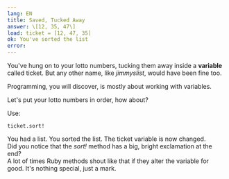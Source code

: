 ```yaml
---
lang: EN
title: Saved, Tucked Away
answer: \[12, 35, 47\]
load: ticket = [12, 47, 35]
ok: You've sorted the list
error:
---
```


You've hung on to your lotto numbers, tucking them away inside a **variable** called ticket.
But any other name, like _jimmyslist_, would have been fine too.

Programming, you will discover, is mostly about working with variables.

Let's put your lotto numbers in order, how about?

Use:

    ticket.sort!

You had a list. You sorted the list. The ticket variable is now changed.  
Did you notice that the _sort!_ method has a big, bright exclamation at the end?  
A lot of times Ruby methods shout like that if they alter the variable for good.
It's nothing special, just a mark.
